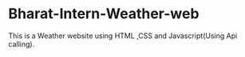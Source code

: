 # Bharat-Intern-Weather-web
This is a Weather website using HTML ,CSS and Javascript(Using Api calling).
